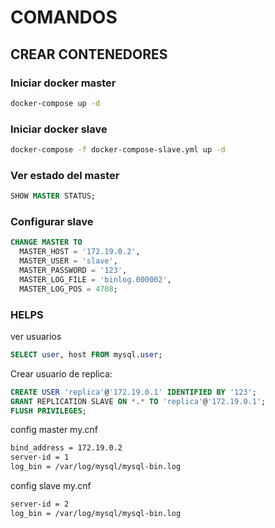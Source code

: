 # COMANDOS
## CREAR CONTENEDORES

### Iniciar docker master
```bash
docker-compose up -d
```
### Iniciar docker slave
```bash
docker-compose -f docker-compose-slave.yml up -d
```

### Ver estado del master
```SQL
SHOW MASTER STATUS;
```
### Configurar slave
```SQL
CHANGE MASTER TO
  MASTER_HOST = '172.19.0.2',
  MASTER_USER = 'slave',
  MASTER_PASSWORD = '123',
  MASTER_LOG_FILE = 'binlog.000002',
  MASTER_LOG_POS = 4708;
```








### HELPS 

ver usuarios
```SQL
SELECT user, host FROM mysql.user;
```
Crear usuario de replica:
```SQL
CREATE USER 'replica'@'172.19.0.1' IDENTIFIED BY '123';
GRANT REPLICATION SLAVE ON *.* TO 'replica'@'172.19.0.1';
FLUSH PRIVILEGES;
```

config master my.cnf
```bash
bind_address = 172.19.0.2
server-id = 1
log_bin = /var/log/mysql/mysql-bin.log
```

config slave my.cnf
```bash
server-id = 2
log_bin = /var/log/mysql/mysql-bin.log
```
